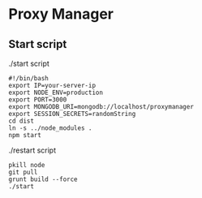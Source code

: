 # Proxy Manager

## Start script
./start script

	#!/bin/bash
	export IP=your-server-ip
	export NODE_ENV=production
	export PORT=3000
	export MONGODB_URI=mongodb://localhost/proxymanager
	export SESSION_SECRETS=randomString
	cd dist
	ln -s ../node_modules .
	npm start

./restart script

	pkill node
	git pull
	grunt build --force
	./start
	